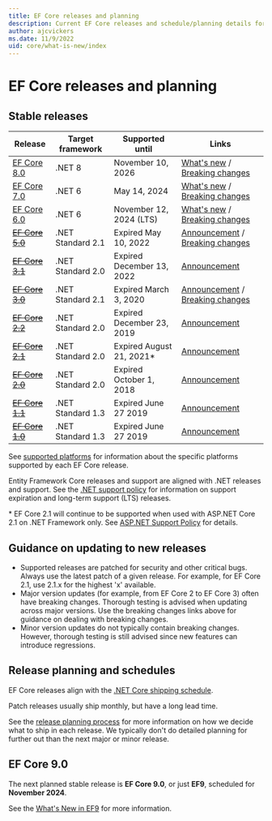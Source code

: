 ```yaml
---
title: EF Core releases and planning
description: Current EF Core releases and schedule/planning details for future releases
author: ajcvickers
ms.date: 11/9/2022
uid: core/what-is-new/index
---
```


# EF Core releases and planning

## Stable releases

| Release                                                                                | Target framework  | Supported until           | Links                                                                                                                                                                                  |
|----------------------------------------------------------------------------------------|-------------------|---------------------------|----------------------------------------------------------------------------------------------------------------------------------------------------------------------------------------|
| [EF Core 8.0](https://www.nuget.org/packages/Microsoft.EntityFrameworkCore)            | .NET 8            | November 10, 2026         | [What's new](xref:core/what-is-new/ef-core-8.0/whatsnew) / [Breaking changes](xref:core/what-is-new/ef-core-8.0/breaking-changes)                                                      |
| [EF Core 7.0](https://www.nuget.org/packages/Microsoft.EntityFrameworkCore/7.0.0)      | .NET 6            | May 14, 2024              | [What's new](xref:core/what-is-new/ef-core-7.0/whatsnew) / [Breaking changes](xref:core/what-is-new/ef-core-7.0/breaking-changes)                                                      |
| [EF Core 6.0](https://www.nuget.org/packages/Microsoft.EntityFrameworkCore/6.0.0)      | .NET 6            | November 12, 2024 (LTS)   | [What's new](xref:core/what-is-new/ef-core-6.0/whatsnew) / [Breaking changes](xref:core/what-is-new/ef-core-6.0/breaking-changes)                                                      |
| ~~[EF Core 5.0](https://www.nuget.org/packages/Microsoft.EntityFrameworkCore/5.0.17)~~ | .NET Standard 2.1 | Expired May 10, 2022      | [Announcement](https://devblogs.microsoft.com/dotnet/announcing-the-release-of-ef-core-5-0/) / [Breaking changes](xref:core/what-is-new/ef-core-5.0/breaking-changes)                  |
| ~~[EF Core 3.1](https://www.nuget.org/packages/Microsoft.EntityFrameworkCore/3.1.31)~~ | .NET Standard 2.0 | Expired December 13, 2022 | [Announcement](https://devblogs.microsoft.com/dotnet/announcing-entity-framework-core-3-1-and-entity-framework-6-4/)                                                                   |
| ~~[EF Core 3.0](https://www.nuget.org/packages/Microsoft.EntityFrameworkCore/3.0.3)~~  | .NET Standard 2.1 | Expired March 3, 2020     | [Announcement](https://devblogs.microsoft.com/dotnet/announcing-ef-core-3-0-and-ef-6-3-general-availability/) / [Breaking changes](xref:core/what-is-new/ef-core-3.x/breaking-changes) |
| ~~[EF Core 2.2](https://www.nuget.org/packages/Microsoft.EntityFrameworkCore/2.2.6)~~  | .NET Standard 2.0 | Expired December 23, 2019 | [Announcement](https://devblogs.microsoft.com/dotnet/announcing-entity-framework-core-2-2/)                                                                                            |
| ~~[EF Core 2.1](https://www.nuget.org/packages/Microsoft.EntityFrameworkCore/2.1.14)~~ | .NET Standard 2.0 | Expired August 21, 2021*  | [Announcement](https://devblogs.microsoft.com/dotnet/announcing-entity-framework-core-2-1/)                                                                                            |
| ~~[EF Core 2.0](https://www.nuget.org/packages/Microsoft.EntityFrameworkCore/2.0.3)~~  | .NET Standard 2.0 | Expired October 1, 2018   | [Announcement](https://devblogs.microsoft.com/dotnet/announcing-entity-framework-core-2-0/)                                                                                            |
| ~~[EF Core 1.1](https://www.nuget.org/packages/Microsoft.EntityFrameworkCore/1.1.6)~~  | .NET Standard 1.3 | Expired June 27 2019      | [Announcement](https://devblogs.microsoft.com/dotnet/announcing-entity-framework-core-1-1/)                                                                                            |
| ~~[EF Core 1.0](https://www.nuget.org/packages/Microsoft.EntityFrameworkCore/1.0.6)~~  | .NET Standard 1.3 | Expired June 27 2019      | [Announcement](https://devblogs.microsoft.com/dotnet/entity-framework-core-1-0-0-available/)                                                                                           |

See [supported platforms](xref:core/miscellaneous/platforms) for information about the specific platforms supported by each EF Core release.

Entity Framework Core releases and support are aligned with .NET releases and support. See the [.NET support policy](https://dotnet.microsoft.com/platform/support/policy/dotnet-core) for information on support expiration and long-term support (LTS) releases.

\* EF Core 2.1 will continue to be supported when used with ASP.NET Core 2.1 on .NET Framework only. See [ASP.NET Support Policy](https://dotnet.microsoft.com/platform/support/policy/aspnet) for details.

## Guidance on updating to new releases

* Supported releases are patched for security and other critical bugs. Always use the latest patch of a given release. For example, for EF Core 2.1, use 2.1.x for the highest 'x' available.
* Major version updates (for example, from EF Core 2 to EF Core 3) often have breaking changes. Thorough testing is advised when updating across major versions. Use the breaking changes links above for guidance on dealing with breaking changes.
* Minor version updates do not typically contain breaking changes. However, thorough testing is still advised since new features can introduce regressions.

## Release planning and schedules

EF Core releases align with the [.NET Core shipping schedule](https://github.com/dotnet/core/blob/main/roadmap.md).

Patch releases usually ship monthly, but have a long lead time.

See the [release planning process](xref:core/what-is-new/release-planning) for more information on how we decide what to ship in each release. We typically don't do detailed planning for further out than the next major or minor release.

## EF Core 9.0

The next planned stable release is **EF Core 9.0**, or just **EF9**, scheduled for **November 2024**.

See the [What's New in EF9](xref:core/what-is-new/ef-core-9.0/whatsnew) for more information.
